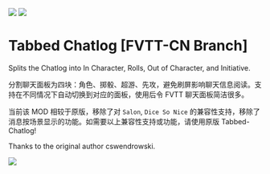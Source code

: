 ![](https://img.shields.io/badge/Foundry-v0.6.2-informational)
[![](https://img.shields.io/badge/Buy%20Me%20A%20Coffee-%243-orange)](https://www.buymeacoffee.com/T2tZvWJ)


# Tabbed Chatlog [FVTT-CN Branch]

Splits the Chatlog into In Character, Rolls, Out of Character, and Initiative.

分割聊天面板为四块：角色、掷骰、超游、先攻，避免刷屏影响聊天信息阅读。支持在不同情况下自动切换到对应的面板，使用后令 FVTT 聊天面板简洁很多。

当前该 MOD 相较于原版，移除了对 `Salon`, `Dice So Nice` 的兼容性支持，移除了消息按场景显示的功能。如需要以上兼容性支持或功能，请使用原版 Tabbed-Chatlog!

Thanks to the original author cswendrowski.

![](./tabbed-chatlog.gif)
